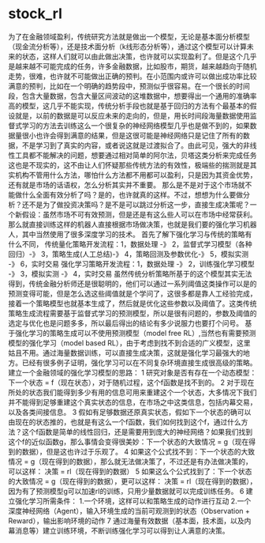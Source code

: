 # stock_rl
为了在金融领域盈利，传统研究方法就是做出一个模型，无论是基本面分析模型（现金流分析等），还是技术面分析（k线形态分析等），通过这个模型可以计算未来的状态，这样人们就可以由此做出决策，也许就可以实现盈利了。但是这个几乎是越来越不可能完成的任务，许多金融数据，比如股市，期货，越来越趋向于随机走势，很难，也许就不可能做出正确的预判。在小范围内或许可以做出成功率比较满意的预判，比如在一个明确的趋势段中，预测似乎很容易。在一个很长的时间段，包含大量数据，包含大量区间波动的这堆数据中，想要得出一个通用的准确率高的模型，这几乎不能实现，传统分析手段也就是基于回归的方法有个最基本的假设就是，以前的数据是可以反应未来的走向的，但是，用长时间段海量数据使用监督式学习的方法去训练这么一个很复杂的神经网络模型几乎也是做不到的，如果数据量很小也许会得到满意的结果，但是这很可能是神经网络只是记住了所有的数据，不是学习到了真实的内容，或者说这就是过渡拟合了。由此可见，强大的非线性工具都不能解决的问题，想要通过相对简单的阿尔法，贝塔这类分析来完成任务这也是不现实的，这不由让人们怀疑那些传统方法的有效性，极端些的揣测就是其实机构不管用什么方法，哪怕什么方法都不用都可以盈利，只是因为其资金优势，还有就是市场的话语权，怎么分析其实并不重要。
那么是不是对于这个市场就不能做什么全面有效分析了吗？是的，也许就真的这样。不过，想想为什么要做分析？还不是为了做投资决策吗？是不是可以跳过分析这一步，直接生成决策呢？一个新假设：虽然市场不可有效预测，但是还是有这么些人可以在市场中经常获利。那么就直接训练这样的机器人直接根据市场做决策，也就是我们要的强化学习机器人，其中当然使用了很多深度学习的技术。
首先了解下强化学习与传统的策略有什么不同，
传统量化策略开发流程：1，数据处理 -》 2，监督式学习模型（各种回归）-》 3，策略生成(人工总结)-》 4，策略回测及参数优化-》 5，模拟实测 -》 6，实时交易
强化学习策略开发流程：1，数据处理 -》 2，训练强化学习模型 -》 3，模拟实测 -》 4，实时交易
虽然传统分析策略所基于的这个模型其实无法得到，传统金融分析师还是很聪明的，他们可以通过一系列阈值这类操作可以是的预测变得可能，但是怎么选这些阈值就是个学问了，这很多都是靠人工经验完成，接着一个策略模型也就基本生成了，然后就是优化这些参数以及阈值了。这类传统策略生成流程需要基于监督式学习的预测模型，所以是很有问题的，参数及阈值的选定与优化也是问题多多，所以最后得出的结论有多少说服力也要打个问号。
基于强化学习的策略生成可以不使用预测模型（model free RL）,当然也有需要预测模型的强化学习（model based RL），由于考虑到找不到合适的广义模型，这里姑且不用。通过海量数据训练，可以直接生成决策，这就是强化学习最强大的地方。已经有很多例子证明，强化学习可以在不同复杂环境直接生成很高级的策略。
建立一个金融领域的强化学习模型的思路：
1 研究对象是否有存在一个动态模型：  下一个状态 = f（现在状态），对于随机过程，这个f函数是找不到的。
2 对于现在所处的状态我们能得到多少有用的信息可用来重建这个一个状态，大多情况下我们并不能得到足够重建这个真实状态的信息，在市场之中这类信息，包括内幕交易，以及各类间接信息。
3 假如有足够数据还原真实状态，假如下一个状态的确可以由现在的状态推的，也就是有这么一个f函数，我们如何找到这个f，通过什么方法？这个f函数是简单的线性回归，还是需要用到庞大的神经网络？如果我们找到这个f的近似函数g，那么事情会变得很美妙：下一个状态的大致情况 = g（现在得到的数据），但是这也许过于乐观了。
4 如果这个公式找不到：下一个状态的大致情况 = g（现在得到的数据），那么就无法做决策了，不过还是有办法做决策的，可以这样： 决策 = rl（现在得到的数据）
5 如果这么个公式找到了：下一个状态的大致情况 = g（现在得到的数据），更可以这样： 决策 = rl（现在得到的数据），因为有了预测模型g可以加速rl的训练，只用少量数据就可以完成训练任务。
6 建立强化学习所需条件：
  1.一个环境，这样可以和策略生成的动作进行互动
  2.一个深度神经网络（Agent），输入环境生成的当前可观测到的状态（Observation + Reward），输出影响环境的动作
7 通过海量有效数据（基本面，技术面，以及内幕消息等）建立训练环境，不断训练强化学习可以得到让人满意的决策。
